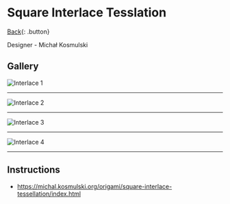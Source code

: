 # Square Interlace Tesslation

[Back](../../index.md){: .button}

Designer - Michał Kosmulski

## Gallery

![Interlace 1](https://mark1626.github.io/knowledge/assets/origami/tesslation/square_interlace/square_interlace_1.jpg)

---

![Interlace 2](https://mark1626.github.io/knowledge/assets/origami/tesslation/square_interlace/square_interlace_2.jpg)

---

![Interlace 3](https://mark1626.github.io/knowledge/assets/origami/tesslation/square_interlace/square_interlace_3.jpg)

---

![Interlace 4](https://mark1626.github.io/knowledge/assets/origami/tesslation/square_interlace/square_interlace_4.jpg)

---

## Instructions

- https://michal.kosmulski.org/origami/square-interlace-tessellation/index.html
